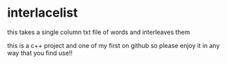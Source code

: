 # interlacelist
this takes a single column txt file of words and interleaves them

this is a c++ project and one of my first on github so please enjoy it in any way that you find use!!
